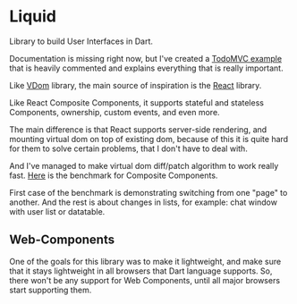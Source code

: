 # Liquid

Library to build User Interfaces in Dart.

Documentation is missing right now, but I've created a
[TodoMVC example](https://github.com/localvoid/todomvc-liquid) that is
heavily commented and explains everything that is really important.

Like [VDom](https://github.com/localvoid/vdom) library, the main
source of inspiration is the [React](http://facebook.github.io/react/)
library.

Like React Composite Components, it supports stateful and stateless
Components, ownership, custom events, and even more.

The main difference is that React supports server-side rendering, and
mounting virtual dom on top of existing dom, because of this it is
quite hard for them to solve certain problems, that I don't have to
deal with.

And I've managed to make virtual dom diff/patch algorithm to work
really
fast. [Here](https://localvoid.github.io/vdom-benchmark/components.html)
is the benchmark for Composite Components.

First case of the benchmark is demonstrating switching from one "page"
to another. And the rest is about changes in lists, for example: chat
window with user list or datatable.

## Web-Components

One of the goals for this library was to make it lightweight, and make
sure that it stays lightweight in all browsers that Dart language
supports. So, there won't be any support for Web Components, until all
major browsers start supporting them.
